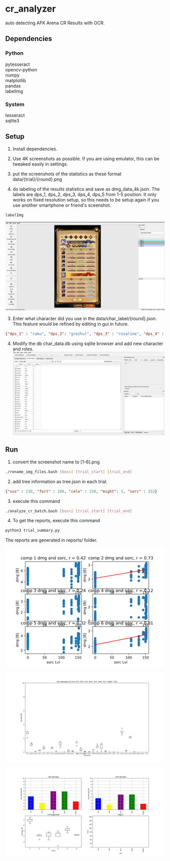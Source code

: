 # cr_analyzer
auto detecting AFK Arena CR Results with OCR.

## Dependencies
### Python  
pytesseract  
opencv-python  
numpy  
matplotlib  
pandas  
labelImg    

### System
tesseract    
sqlite3   

## Setup
1. Install dependencies.
2. Use 4K screenshots as possible. If you are using emulator, this can be tweaked easily in settings.
3. put the screenshots of the statistics as these format
data/{trial}/{round}.png

2. do labeling of the results statistics and save as dmg_data_4k.json.
The labels are dps_1, dps_2, dps_3, dps_4, dps_5 from 1-5 position.
It only works on fixed resolution setup, so this needs to be setup again if you use another smartphone or friend's sceenshot.  

```bash
labelImg
```
![labelimg](labelimg.png)


3. Enter what character did you use in the data/char_label/{round}.json. This feature would be refined by editing in gui in future.  
```json
{"dps_1" : "raku", "dps_2": "grezhul", "dps_3" : "rosaline", "dps_4" : "estrilda", "dps_5" : "twins"}
```

4. Modify the db char_data.db using sqlite browser and add new character and roles.  
![db](db.png)

## Run

1. convert the screenshot name to [1-6].png
```bash
./rename_img_files.bash [boss] [trial_start] [trial_end]
```  

2. add tree information as tree.json in each trial.  
```json
{"sus" : 130, "fort" : 108, "cele" : 150, "might": 5, "sorc" : 152}
```

3. execute this command  
```bash
./analyze_cr_batch.bash [boss] [trial_start] [trial_end]
```

4. To get the reports, execute this command
```python  
python3 trial_summary.py
```  
The reports are generated in reports/ folder.

![corr](reports/sorc-corr.png)

![char](reports/sus-0.0fort-0.0sorc-0.0cele-0.0might-0.0--character.png)

![overview](reports/sus-0.0fort-0.0sorc-0.0cele-0.0might-0.0--overview.png)